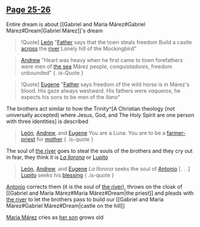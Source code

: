 ## [Page 25-26](</BMU.md#37-38>)
Entire dream is about [[Gabriel and Maria Márez#Gabriel Márez#Dream|Gabriel Márez]]'s dream

> !Quote] [León](</MárezFamily/León.md>)
> "[Father](</MárezFamily/GabrielandMariaMárez.md#gabriel-márez>) says that the town steals freedom
> Build a castle [across](</Symbols/Bridge.md>) the [river](</Symbols/Water.md>)
> Lonely hill of the Mockingbird"

> [Andrew](</MárezFamily/Andrew.md>)
> "Heart was heavy when he first came to town
> forefathers were men of [the sea](</Symbols/Water.md>)
> Márez people, *conquistadores*, freedom unbounded"
{ .is-Quote }

> !Quote] [Eugene](</MárezFamily/Eugene.md>)
> "[Father](</MárezFamily/GabrielandMariaMárez.md#gabriel-márez>) says freedom of the wild horse is in Márez's blood.
> His gaze always westward. His fathers were *vaqueros*,
> he expects his sons to be men of the *llano*"

The brothers act similar to how the Trinity^[A Christian theology (not universally accepted) where Jesus, God, and The Holy Spirit are one person with three identities] is described

> [León](</MárezFamily/León.md>), [Andrew](</MárezFamily/Andrew.md>), and [Eugene](</MárezFamily/Eugene.md>)
> You are a Luna.
> You are to be a [farmer-priest](</MárezFamily/GabrielandMariaMárez.md#maria-márez>) for [mother](</MárezFamily/GabrielandMariaMárez.md#maria-márez>)
{ .is-quote }

The soul of [the river](</Symbols/Water.md>) goes to steal the souls of the brothers and they cry out in fear, they think it is *[La llorona](</Symbols/Water.md>)* or [Lupito](</Lupito.md>)
> [León](</MárezFamily/León.md>), [Andrew](</MárezFamily/Andrew.md>), and [Eugene](</MárezFamily/Eugene.md>)
> *La llorona* seeks the soul of [Antonio](</MárezFamily/AntonioMárez.md>)
> \[. . .\]
> [Lupito](</Lupito.md>) seeks his [blessing](</BMU.md#34>)
{ .is-quote }

[Antonio](</MárezFamily/AntonioMárez.md>) corrects them (it is the soul of [the river](</Symbols/Water.md>)), throws on the cloak of [[Gabriel and Maria Márez#Maria Márez#Dream|the priest]] and pleads with [the river](</Symbols/Water.md>) to let the brothers pass to build our [[Gabriel and Maria Márez#Gabriel Márez#Dream|castle on the hill]]

[Maria Márez](</MárezFamily/GabrielandMariaMárez.md#maria-márez>) cries as [her son](</MárezFamily/AntonioMárez.md>) grows old 